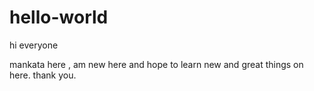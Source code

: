# hello-world

hi everyone

mankata here , am new here and hope to learn new and great things on here.
thank you.
